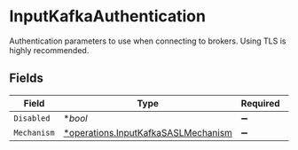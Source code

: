 # InputKafkaAuthentication

Authentication parameters to use when connecting to brokers. Using TLS is highly recommended.


## Fields

| Field                                                                                     | Type                                                                                      | Required                                                                                  | Description                                                                               |
| ----------------------------------------------------------------------------------------- | ----------------------------------------------------------------------------------------- | ----------------------------------------------------------------------------------------- | ----------------------------------------------------------------------------------------- |
| `Disabled`                                                                                | **bool*                                                                                   | :heavy_minus_sign:                                                                        | N/A                                                                                       |
| `Mechanism`                                                                               | [*operations.InputKafkaSASLMechanism](../../models/operations/inputkafkasaslmechanism.md) | :heavy_minus_sign:                                                                        | N/A                                                                                       |